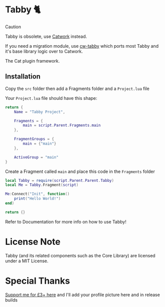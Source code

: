 # Tabby 🐈

> [!CAUTION]
> Tabby is obsolete, use [Catwork](https://github.com/metatablecatgames/catwork) instead.
>
> If you need a migration module, use [cw-tabby](https://github.com/metatablecatgames/cw-tabby) which ports most Tabby
> and it's base library logic over to Catwork.

The Cat plugin framework.

## Installation
Copy the `src` folder then add a Fragments folder and a `Project.lua` file

Your `Project.lua` file should have this shape:
```lua
return {
	Name = "Tabby Project",

	Fragments = {
		main = script.Parent.Fragments.main
	},

	FragmentGroups = {
		main = {"main"}
	},

	ActiveGroup = "main"
}
```

Create a Fragment called `main` and place this code in the `Fragments` folder
```lua
local Tabby = require(script.Parent.Parent.Tabby)
local Me = Tabby.Fragment(script)

Me:Connect("Init", function()
	print("Hello World!")
end)

return {}
```

Refer to Documentation for more info on how to use Tabby!

# License Note

Tabby (and its related components such as the Core Library) are licensed under a MIT License.

# Special Thanks
[Support me for £3+ here](https://github.com/sponsors/metatablecat) and I'll add your profile picture here and in release builds
